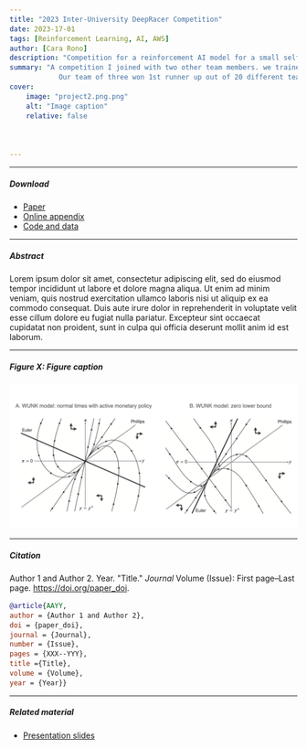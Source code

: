 ```yaml
---
title: "2023 Inter-University DeepRacer Competition" 
date: 2023-17-01
tags: [Reinforcement Learning, AI, AWS]
author: [Cara Rono]
description: "Competition for a reinforcement AI model for a small self-driving car " 
summary: "A competition I joined with two other team members. we trained a reinforcement AI model for a self-driving car using Python using AWS console.
            Our team of three won 1st runner up out of 20 different teams from different universities." 
cover:
    image: "project2.png.png"
    alt: "Image caption"
    relative: false
    


---
```


---

##### Download

+ [Paper](paper2.pdf)
+ [Online appendix](appendix2.pdf)
+ [Code and data](https://github.com/pmichaillat/unemployment-gap)

---

##### Abstract

Lorem ipsum dolor sit amet, consectetur adipiscing elit, sed do eiusmod tempor incididunt ut labore et dolore magna aliqua. Ut enim ad minim veniam, quis nostrud exercitation ullamco laboris nisi ut aliquip ex ea commodo consequat. Duis aute irure dolor in reprehenderit in voluptate velit esse cillum dolore eu fugiat nulla pariatur. Excepteur sint occaecat cupidatat non proident, sunt in culpa qui officia deserunt mollit anim id est laborum.

---

##### Figure X: Figure caption

![](paper2.png)

---

##### Citation

Author 1 and Author 2. Year. "Title." *Journal* Volume (Issue): First page–Last page. https://doi.org/paper_doi.

```BibTeX
@article{AAYY,
author = {Author 1 and Author 2},
doi = {paper_doi},
journal = {Journal},
number = {Issue},
pages = {XXX--YYY},
title ={Title},
volume = {Volume},
year = {Year}}
```

---

##### Related material

+ [Presentation slides](presentation2.pdf)

